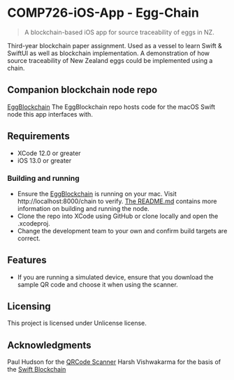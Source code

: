 # COMP726-iOS-App - Egg-Chain
> A blockchain-based iOS app for source traceability of eggs in NZ.

Third-year blockchain paper assignment. Used as a vessel to learn Swift & SwiftUI as well as blockchain implementation.
A demonstration of how source traceability of New Zealand eggs could be implemented using a chain.

## Companion blockchain node repo

[EggBlockchain](https://github.com/bosh-code/EggBlockchain)
The EggBlockchain repo hosts code for the macOS Swift node this app interfaces with.

## Requirements

* XCode 12.0 or greater
* iOS 13.0 or greater

### Building and running

* Ensure the [EggBlockchain](https://github.com/bosh-code/EggBlockchain) is running on your mac. Visit http://localhost:8000/chain to verify. [The README.md](https://github.com/bosh-code/EggBlockchain/blob/main/README.md) contains more information on building and running the node.
* Clone the repo into XCode using GitHub or clone locally and open the .xcodeproj.
* Change the development team to your own and confirm build targets are correct.

## Features

* If you are running a simulated device, ensure that you download the sample QR code and choose it when using the scanner.

## Licensing

This project is licensed under Unlicense license.

## Acknowledgments

Paul Hudson for the [QRCode Scanner](https://github.com/twostraws/CodeScanner)
Harsh Vishwakarma for the basis of the [Swift Blockchain](https://medium.com/@mhacnagbani/blockchain-by-swift-cddd4e1d02eb)
